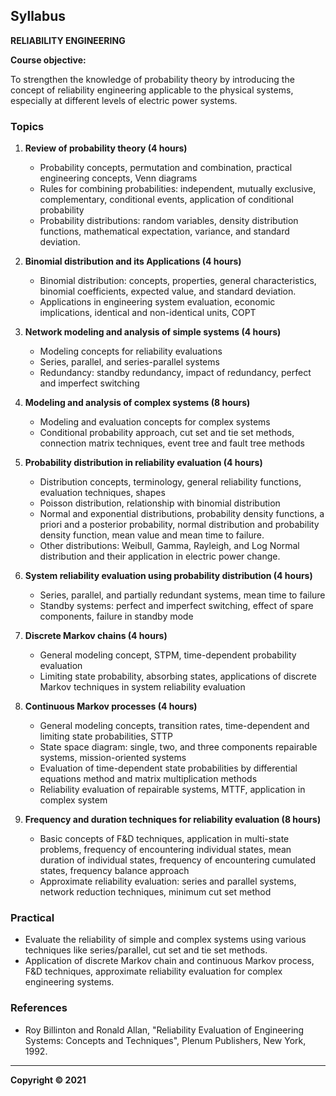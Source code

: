 ## Syllabus

**RELIABILITY ENGINEERING**

**Course objective:**

To strengthen the knowledge of probability theory by introducing the concept of reliability engineering applicable to the physical systems, especially at different levels of electric power systems.

### Topics

1. **Review of probability theory (4 hours)**
    * Probability concepts, permutation and combination, practical engineering concepts, Venn diagrams
    * Rules for combining probabilities: independent, mutually exclusive, complementary, conditional events, application of conditional probability
    * Probability distributions: random variables, density distribution functions, mathematical expectation, variance, and standard deviation.

2. **Binomial distribution and its Applications (4 hours)**
    * Binomial distribution: concepts, properties, general characteristics, binomial coefficients, expected value, and standard deviation.
    * Applications in engineering system evaluation, economic implications, identical and non-identical units, COPT

3. **Network modeling and analysis of simple systems (4 hours)**
    * Modeling concepts for reliability evaluations
    * Series, parallel, and series-parallel systems
    * Redundancy: standby redundancy, impact of redundancy, perfect and imperfect switching

4. **Modeling and analysis of complex systems (8 hours)**
    * Modeling and evaluation concepts for complex systems
    * Conditional probability approach, cut set and tie set methods, connection matrix techniques, event tree and fault tree methods

5. **Probability distribution in reliability evaluation (4 hours)**
    * Distribution concepts, terminology, general reliability functions, evaluation techniques, shapes
    * Poisson distribution, relationship with binomial distribution
    * Normal and exponential distributions, probability density functions, a priori and a posterior probability, normal distribution and probability density function, mean value and mean time to failure.
    * Other distributions: Weibull, Gamma, Rayleigh, and Log Normal distribution and their application in electric power change.

6. **System reliability evaluation using probability distribution (4 hours)**
    * Series, parallel, and partially redundant systems, mean time to failure
    * Standby systems: perfect and imperfect switching, effect of spare components, failure in standby mode

7. **Discrete Markov chains (4 hours)**
    * General modeling concept, STPM, time-dependent probability evaluation
    * Limiting state probability, absorbing states, applications of discrete Markov techniques in system reliability evaluation

8. **Continuous Markov processes (4 hours)**
    * General modeling concepts, transition rates, time-dependent and limiting state probabilities, STTP
    * State space diagram: single, two, and three components repairable systems, mission-oriented systems
    * Evaluation of time-dependent state probabilities by differential equations method and matrix multiplication methods
    * Reliability evaluation of repairable systems, MTTF, application in complex system

9. **Frequency and duration techniques for reliability evaluation (8 hours)**
    * Basic concepts of F&D techniques, application in multi-state problems, frequency of encountering individual states, mean duration of individual states, frequency of encountering cumulated states, frequency balance approach
    * Approximate reliability evaluation: series and parallel systems, network reduction techniques, minimum cut set method

### Practical

* Evaluate the reliability of simple and complex systems using various techniques like series/parallel, cut set and tie set methods.
* Application of discrete Markov chain and continuous Markov process, F&D techniques, approximate reliability evaluation for complex engineering systems.

### References

* Roy Billinton and Ronald Allan, "Reliability Evaluation of Engineering Systems: Concepts and Techniques", Plenum Publishers, New York, 1992.

---

**Copyright &copy; 2021** 
